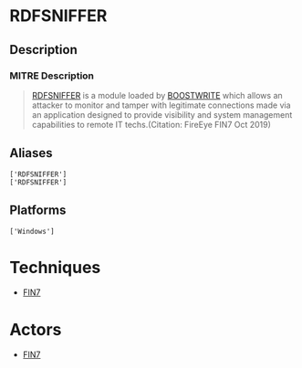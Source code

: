 
# RDFSNIFFER

## Description

### MITRE Description

> [RDFSNIFFER](https://attack.mitre.org/software/S0416) is a module loaded by [BOOSTWRITE](https://attack.mitre.org/software/S0415) which allows an attacker to monitor and tamper with legitimate connections made via an application designed to provide visibility and system management capabilities to remote IT techs.(Citation: FireEye FIN7 Oct 2019)

## Aliases

```
['RDFSNIFFER']
['RDFSNIFFER']
```

## Platforms

```
['Windows']
```

# Techniques


* [FIN7](../techniques/FIN7.md)


# Actors


* [FIN7](../actors/FIN7.md)

